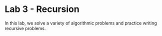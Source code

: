 # Lab 3 - Recursion

In this lab, we solve a variety of algorithmic problems and practice writing recursive problems.
